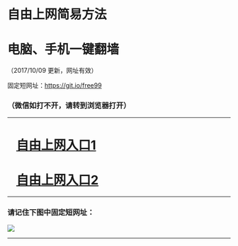 ﻿# 自由上网简易方法

# 电脑、手机一键翻墙

（2017/10/09 更新，网址有效）

固定短网址：https://git.io/free99

### （微信如打不开，请转到浏览器打开）


***





# &nbsp;&nbsp; <a href="http://ft16476403.fwq-tz-1001.info/fwqtz01.html?t=10090011261 " target="_blank">自由上网入口1</a>
# &nbsp;&nbsp; <a href="http://ft2989032491.fwq-tz-1002.info/fwqtz02.html?t=10090012572 " target="_blank">自由上网入口2</a>
***

### 请记住下图中固定短网址：

<img src="https://s3-us-west-2.amazonaws.com/fwq-1001/yjfq-20170905okok.png" /> 


***

